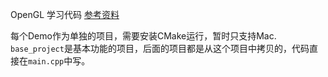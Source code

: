 OpenGL 学习代码
[参考资料](https://learnopengl-cn.github.io/)

每个Demo作为单独的项目，需要安装CMake运行，暂时只支持Mac.
`base_project`是基本功能的项目，后面的项目都是从这个项目中拷贝的，代码直接在`main.cpp`中写。
